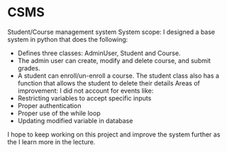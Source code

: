 # CSMS
Student/Course management system
System scope:
I designed a base system in python that does the following:
-	Defines three classes: AdminUser, Student and Course.
-	The admin user can create, modify and delete course, and submit grades.
-	A student can enroll/un-enroll a course. The student class also has a function that allows the student to delete their details
Areas of improvement:
I did not account for events like:
-	Restricting variables to accept specific inputs
-	Proper authentication
-	Proper use of the while loop 
-	Updating modified variable in database

I hope to keep working on this project and improve the system further as the I learn more in the lecture.
